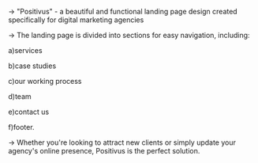 -> "Positivus" - a beautiful and functional landing page design created specifically for digital marketing agencies

-> The landing page is divided into sections for easy navigation, including: 

  a)services
  
  b)case studies
  
  c)our working process
  
  d)team
   
  e)contact us 
   
  f)footer.
  
-> Whether you're looking to attract new clients or simply update your agency's online presence, Positivus is the 
   perfect solution.
